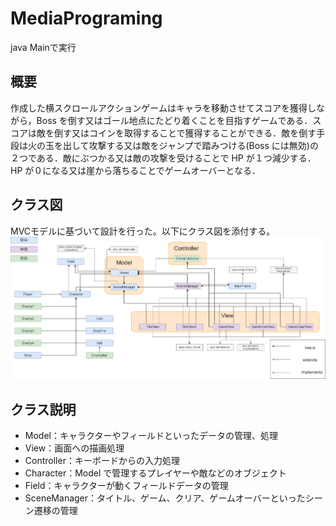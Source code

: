 # MediaPrograming
java Mainで実行

## 概要
作成した横スクロールアクションゲームはキャラを移動させてスコアを獲得しながら，Boss を倒す又はゴール地点にたどり着くことを目指すゲームである．スコアは敵を倒す又はコインを取得することで獲得することができる．敵を倒す手段は火の玉を出して攻撃する又は敵をジャンプで踏みつける(Boss には無効)の２つである．敵にぶつかる又は敵の攻撃を受けることで HP が１つ減少する．HP が０になる又は崖から落ちることでゲームオーバーとなる．

## クラス図
MVCモデルに基づいて設計を行った。以下にクラス図を添付する。
![クラス図](/pictures/uml2.png)

## クラス説明
- Model：キャラクターやフィールドといったデータの管理、処理
- View：画面への描画処理
- Controller：キーボードからの入力処理
- Character：Model で管理するプレイヤーや敵などのオブジェクト
- Field：キャラクターが動くフィールドデータの管理
- SceneManager：タイトル、ゲーム、クリア、ゲームオーバーといったシーン遷移の管理

